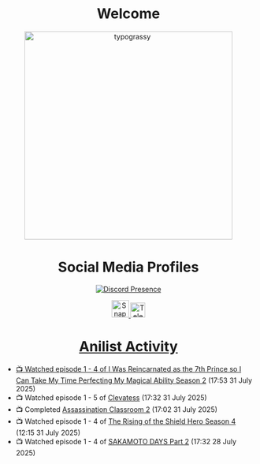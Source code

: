 <div align="center">

# Welcome
<a href="https://github.com/kawarimidoll/typograssy">
    <img alt="typograssy" src="https://typograssy.deno.dev/api?text=%E3%82%88%E3%81%86%E3%81%93%E3%81%9D%E3%81%BF%E3%81%AA%E3%81%95%E3%82%93%20-%20Sheby--&&l0=none&l1=82d9d0&l2=027353&l3=038c4c&l4=01402e&bg=none&frame=none&speed=100&comment=" width="421.99">
</a>

</div>

<div align="center">

# Social Media Profiles

[![Discord Presence](https://lanyard.cnrad.dev/api/612532963938271232)](https://discord.com/users/612532963938271232)


<a href="https://www.snapchat.com/add/a.sheby" title="Snapchat Profile">
    <img src="https://www.freepnglogos.com/uploads/snapchat-logo-png-0.png" width="35" alt="Snapchat Logo" />


<a href="https://t.me/ASheby" title="Telegram Profile">
    <img src="https://www.freepnglogos.com/uploads/telegram-logo-png-0.png" width="30" alt="Telegram Logo" />


</div>

<div align="center">

# Anilist Activity

</div>

<!-- ANILIST_ACTIVITY:start -->

-   📺 Watched episode 1 - 4 of [I Was Reincarnated as the 7th Prince so I Can Take My Time Perfecting My Magical Ability Season 2](https://anilist.co/anime/178090) (17:53 31 July 2025)
-   📺 Watched episode 1 - 5 of [Clevatess](https://anilist.co/anime/178869) (17:32 31 July 2025)
-   📺 Completed [Assassination Classroom 2](https://anilist.co/anime/21170) (17:02 31 July 2025)
-   📺 Watched episode 1 - 4 of [The Rising of the Shield Hero Season 4](https://anilist.co/anime/173780) (12:15 31 July 2025)
-   📺 Watched episode 1 - 4 of [SAKAMOTO DAYS Part 2](https://anilist.co/anime/184237) (17:32 28 July 2025)

<!-- ANILIST_ACTIVITY:end -->
